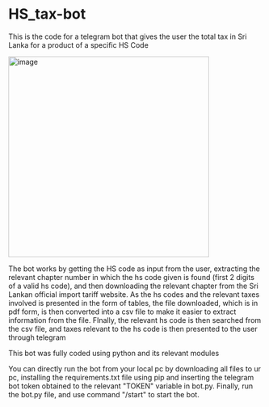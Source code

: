 # HS_tax-bot
This is the code for a telegram bot that gives the user the total tax in Sri Lanka for a product of a specific HS Code

<img width="397" alt="image" src="https://github.com/Saul077/HS_tax-bot/assets/117183987/c13400e4-153e-4b95-99ec-bb09f0472e38">

The bot works by getting the HS code as input from the user, extracting the relevant chapter number in which the hs code given is found (first 2 digits of a valid hs code), and then downloading the relevant chapter from the Sri Lankan official import tariff website. As the hs codes and the relevant taxes involved is presented in the form of tables, the file downloaded, which is in pdf form, is then converted into a csv file to make it easier to extract information from the file. FInally, the relevant hs code is then searched from the csv file, and taxes relevant to the hs code is then presented to the user through telegram

This bot was fully coded using python and its relevant modules

You can directly run the bot from your local pc by downloading all files to ur pc, installing the requirements.txt file using pip and inserting the telegram bot token obtained to the relevant "TOKEN" variable in bot.py. Finally, run the bot.py file, and use command "/start" to start the bot.
